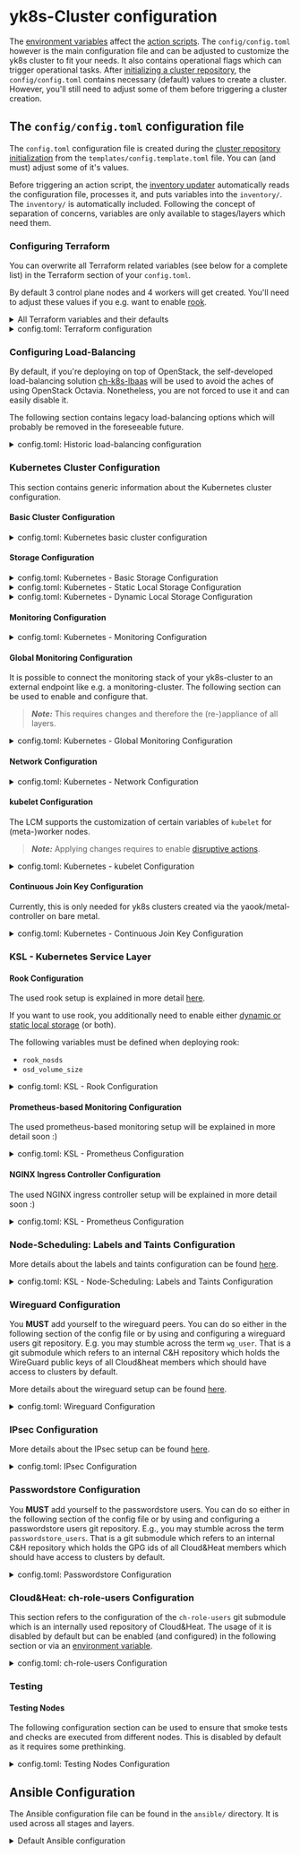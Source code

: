 # yk8s-Cluster configuration

The [environment variables](./environmental-variables.md) affect the [action scripts](./../operation/actions-references.md). The `config/config.toml` however is the main configuration file and can be adjusted to customize the yk8s cluster to fit your needs. It also contains operational flags which can trigger operational tasks. After [initializing a cluster repository](./initialization.md), the `config/config.toml` contains necessary (default) values to create a cluster. However, you'll still need to adjust some of them before triggering a cluster creation.

## The `config/config.toml` configuration file

The `config.toml` configuration file is created during the [cluster repository initialization](./../usage/initialization.md) from the `templates/config.template.toml` file.
You can (and must) adjust some of it's values.

Before triggering an action script, the [inventory updater](./../operation/actions-references.md#update_inventorypy) automatically reads the configuration file, processes it,
and puts variables into the `inventory/`. The `inventory/` is automatically included. Following the concept of separation of concerns, variables are only
available to stages/layers which need them.

### Configuring Terraform

You can overwrite all Terraform related variables (see below for a complete list) in the Terraform section of your `config.toml`.

By default 3 control plane nodes and 4 workers will get created.
You'll need to adjust these values if you e.g. want to enable [rook](./../managed-services/rook/overview.md).

<details>
<summary>All Terraform variables and their defaults</summary>

```
{{#include ../templates/terraform_variables.tf:terraform_variables}}
```
</details>

<details>
<summary>config.toml: Terraform configuration</summary>

```toml
{{#include ../templates/config.template.toml:terraform_config}}
```
</details>

### Configuring Load-Balancing

By default, if you're deploying on top of OpenStack, the self-developed load-balancing solution [ch-k8s-lbaas](./../managed-services/load-balancing/ch-k8s-lbaas.md)
will be used to avoid the aches of using OpenStack Octavia.
Nonetheless, you are not forced to use it and can easily disable it.

The following section contains legacy load-balancing options which will probably be removed in the foreseeable future.

<details>
<summary>config.toml: Historic load-balancing configuration</summary>

```toml
{{#include ../templates/config.template.toml:load-balancing_config}}
```
</details>

### Kubernetes Cluster Configuration

This section contains generic information about the Kubernetes cluster configuration.
#### Basic Cluster Configuration

<details>
<summary>config.toml: Kubernetes basic cluster configuration</summary>

```toml
{{#include ../templates/config.template.toml:kubernetes_basic_cluster_configuration}}
```
</details>

#### Storage Configuration

<details>
<summary>config.toml: Kubernetes - Basic Storage Configuration</summary>

```toml
{{#include ../templates/config.template.toml:storage_base_configuration}}
```
</details>

<details>
<summary>config.toml: Kubernetes - Static Local Storage Configuration</summary>

```toml
{{#include ../templates/config.template.toml:storage_local_static_configuration}}
```
</details>

<details>
<summary>config.toml: Kubernetes - Dynamic Local Storage Configuration</summary>

```toml
{{#include ../templates/config.template.toml:storage_local_dynamic_configuration}}
```
</details>

#### Monitoring Configuration

<details>
<summary>config.toml: Kubernetes - Monitoring Configuration</summary>

```toml
{{#include ../templates/config.template.toml:kubernetes_monitoring_configuration}}
```
</details>

#### Global Monitoring Configuration

It is possible to connect the monitoring stack of your yk8s-cluster to an external endpoint like e.g.
a monitoring-cluster. The following section can be used to enable and configure that.

> ***Note:*** This requires changes and therefore the (re-)appliance of all layers.

<details>
<summary>config.toml: Kubernetes - Global Monitoring Configuration</summary>

```toml
{{#include ../templates/config.template.toml:kubernetes_global_monitoring_configuration}}
```
</details>

#### Network Configuration

<details>
<summary>config.toml: Kubernetes - Network Configuration</summary>

```toml
{{#include ../templates/config.template.toml:kubernetes_network_configuration}}
```
</details>

#### kubelet Configuration

The LCM supports the customization of certain variables of `kubelet` for (meta-)worker nodes.

> ***Note:*** Applying changes requires to enable [disruptive actions](./environmental-variables.md#behavior-altering-variables).

<details>
<summary>config.toml: Kubernetes - kubelet Configuration</summary>

```toml
{{#include ../templates/config.template.toml:kubernetes_kubelet_configuration}}
```
</details>

#### Continuous Join Key Configuration

Currently, this is only needed for yk8s clusters created via the yaook/metal-controller on bare metal.

<details>
<summary>config.toml: Kubernetes - Continuous Join Key Configuration</summary>

```toml
{{#include ../templates/config.template.toml:kubernetes_continuous_join_key_configuration}}
```
</details>

### KSL - Kubernetes Service Layer

#### Rook Configuration

The used rook setup is explained in more detail [here](./../managed-services/rook/overview.md).

If you want to use rook, you additionally need to enable either [dynamic or static local storage](#storage-configuration) (or both).

The following variables must be defined when deploying rook:

* `rook_nosds`
* `osd_volume_size`

<details>
<summary>config.toml: KSL - Rook Configuration</summary>

```toml
{{#include ../templates/config.template.toml:ksl_rook_configuration}}
```
</details>

#### Prometheus-based Monitoring Configuration

The used prometheus-based monitoring setup will be explained in more detail soon :)

<details>
<summary>config.toml: KSL - Prometheus Configuration</summary>

```toml
{{#include ../templates/config.template.toml:ksl_prometheus_configuration}}
```
</details>

#### NGINX Ingress Controller Configuration

The used NGINX ingress controller setup will be explained in more detail soon :)

<details>
<summary>config.toml: KSL - Prometheus Configuration</summary>

```toml
{{#include ../templates/config.template.toml:ksl_ingress_configuration}}
```
</details>

### Node-Scheduling: Labels and Taints Configuration

More details about the labels and taints configuration can be found [here](./../operation/node-scheduling.md).

<details>
<summary>config.toml: KSL - Node-Scheduling: Labels and Taints Configuration</summary>

```toml
{{#include ../templates/config.template.toml:node_scheduling_configuration}}
```
</details>

### Wireguard Configuration

You **MUST** add yourself to the wireguard peers. You can do so either in the following section of the config file or
by using and configuring a wireguard users git repository. E.g. you may stumble across the term `wg_user`.
That is a git submodule which refers to an internal C&H repository which holds the WireGuard public keys of all Cloud&heat members
which should have access to clusters by default.

More details about the wireguard setup can be found [here](./../vpn/wireguard.md).

<details>
<summary>config.toml: Wireguard Configuration</summary>

```toml
{{#include ../templates/config.template.toml:wireguard_config}}
```
</details>

### IPsec Configuration

More details about the IPsec setup can be found [here](./../vpn/ipsec.md).

<details>
<summary>config.toml: IPsec Configuration</summary>

```toml
{{#include ../templates/config.template.toml:ipsec_configuration}}
```
</details>

### Passwordstore Configuration

You **MUST** add yourself to the passwordstore users. You can do so either in the following section of the config file or
by using and configuring a passwordstore users git repository. E.g., you may stumble across the term `passwordstore_users`.
That is a git submodule which refers to an internal C&H repository which holds the GPG ids of all Cloud&Heat members
which should have access to clusters by default.

<details>
<summary>config.toml: Passwordstore Configuration</summary>

```toml
{{#include ../templates/config.template.toml:passwordstore_configuration}}
```
</details>

### Cloud&Heat: ch-role-users Configuration

This section refers to the configuration of the `ch-role-users` git submodule which is an
internally used repository of Cloud&Heat. The usage of it is disabled by default but can be
enabled (and configured) in the following section or via an [environment variable](./../usage/environmental-variables.md#ssh-configuration).

<details>
<summary>config.toml: ch-role-users Configuration</summary>

```toml
{{#include ../templates/config.template.toml:ch-role-users_configuration}}
```
</details>

### Testing

#### Testing Nodes

The following configuration section can be used to ensure that smoke tests and checks are executed
from different nodes. This is disabled by default as it requires some prethinking.

<details>
<summary>config.toml: Testing Nodes Configuration</summary>

```toml
{{#include ../templates/config.template.toml:testing_test_nodes_configuration}}
```
</details>

## Ansible Configuration

The Ansible configuration file can be found in the `ansible/` directory.
It is used across all stages and layers.

<details>
<summary>Default Ansible configuration</summary>

```ini
{{#include ../templates/ansible.cfg}}
```
</details>
